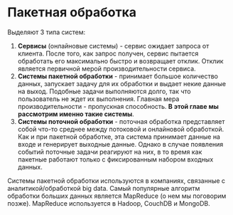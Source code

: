 # Пакетная обработка
Выделяют 3 типа систем:
1) **Сервисы** (онлайновые системы) - сервис ожидает запроса от клиента. После того, как запрос получен, сервис пытается 
обработать его максимально быстро и возвращает отклик. Отклик является первичной мерой производительности сервиса.
2) **Системы пакетной обработки** - принимает большое количество данных, запускает задачу для их обработки и выдает некие 
данные на выход. Подобные задачи выполняются долго, так что пользователь не ждет их выполнения. Главная мера 
производительности - пропускная способность. **В этой главе мы рассмотрим именно такие системы**.
3) **Системы поточной обработки** - поточная обработка представляет собой что-то среднее между потоковой и онлайновой 
обработкой. Как и при пакетной обработке, эта система принимает данные на входе и генерирует выходные данные. Однако в 
случае появления событий поточные задачи реагируют на них, в то время как пакетные работают только с фиксированным 
набором входных данных.

Системы пакетной обработки используются в компаниях, связанные с аналитикой/обработкой big data. Самый популярные 
алгоритм обработки больших данных является MapReduce (о нем мы поговорим позже). MapReduce используется в Hadoop, 
CouchDB и MongoDB. 
